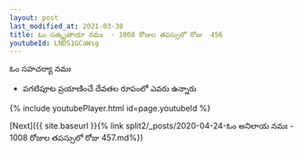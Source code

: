 ```yaml
---
layout: post
last_modified_at: 2021-03-30
title: ఓం సత్కృతాయా నమః  - 1008 రోజుల తపస్సులో రోజు  456
youtubeId: LNDS1GCaWsg
---
```

 
 
 ఓం సహచర్యా నమః  
 
 -  పగటిపూట ప్రయాణించే దేవతల రూపంలో ఎవరు ఉన్నారు 
 
  
 
  
 
 
 
 
 
 


{% include youtubePlayer.html id=page.youtubeId %}
 
[Next]({{ site.baseurl }}{% link  split2/_posts/2020-04-24-ఓం అనిలాయ నమః  - 1008 రోజుల తపస్సులో రోజు  457.md%})
 
